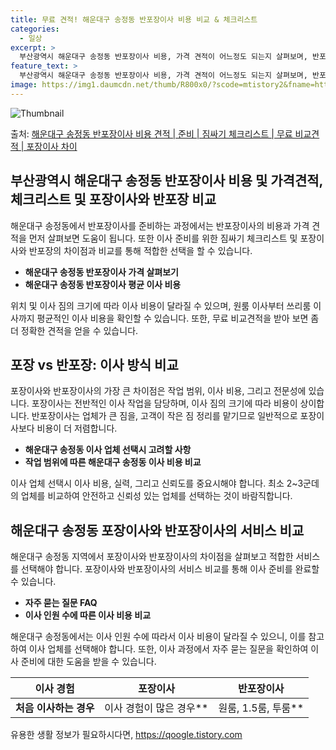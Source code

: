 ```yaml
---
title: 무료 견적! 해운대구 송정동 반포장이사 비용 비교 & 체크리스트
categories:
  - 일상
excerpt: >
  부산광역시 해운대구 송정동 반포장이사 비용, 가격 견적이 어느정도 되는지 살펴보며, 반포장이사를 준비함에 있어 짐싸기 준비 체크리스트가 무엇인지 보겠습니다. 마지막으로 포장이사와 차이점을 통해 무료 비교견적으로 어떤 것이 더 합리적인 선택인지 공유 드립니다.해운대구 송정동 포장이사 견적 샘플 보기 👈 클릭해운대구 송정동 포장이사 가격 살펴보기 👈 클릭해운대구 송정동 반포장이사 평균 이사 비용평수해운대구 송정동 평균 이사 비용원룸 이사9평 이하 (1톤)30만원~투룸/쓰리룸 이사16평 ~ 20평 (2.5톤)80만원~쓰리룸 이사21평 (5톤) ~110만원~우리집 무료 이사견적 받기 👈 클릭포장 vs 반포장: 이사 방식 비교이사 방식에 따른 가장 큰 차이점은 작업 범위, 이사 비용, 그리고 전문성에 있습니..
feature_text: >
  부산광역시 해운대구 송정동 반포장이사 비용, 가격 견적이 어느정도 되는지 살펴보며, 반포장이사를 준비함에 있어 짐싸기 준비 체크리스트가 무엇인지 보겠습니다. 마지막으로 포장이사와 차이점을 통해 무료 비교견적으로 어떤 것이 더 합리적인 선택인지 공유 드립니다.해운대구 송정동 포장이사 견적 샘플 보기 👈 클릭해운대구 송정동 포장이사 가격 살펴보기 👈 클릭해운대구 송정동 반포장이사 평균 이사 비용평수해운대구 송정동 평균 이사 비용원룸 이사9평 이하 (1톤)30만원~투룸/쓰리룸 이사16평 ~ 20평 (2.5톤)80만원~쓰리룸 이사21평 (5톤) ~110만원~우리집 무료 이사견적 받기 👈 클릭포장 vs 반포장: 이사 방식 비교이사 방식에 따른 가장 큰 차이점은 작업 범위, 이사 비용, 그리고 전문성에 있습니..
image: https://img1.daumcdn.net/thumb/R800x0/?scode=mtistory2&fname=https%3A%2F%2Fblog.kakaocdn.net%2Fdn%2FcVm8Jh%2FbtsHcl9HC7h%2FkvOCNqu5meQ4M0DYC37gRK%2Fimg.webp
---
```


![Thumbnail](https://img1.daumcdn.net/thumb/R800x0/?scode=mtistory2&fname=https%3A%2F%2Fblog.kakaocdn.net%2Fdn%2FcVm8Jh%2FbtsHcl9HC7h%2FkvOCNqu5meQ4M0DYC37gRK%2Fimg.webp)

<p>출처: <a href="https://qoogle.tistory.com/9797" rel="dofollow">해운대구 송정동 반포장이사 비용 견적 | 준비 | 짐싸기 체크리스트 | 무료 비교견적 | 포장이사 차이</a> </p>

## 부산광역시 해운대구 송정동 반포장이사 비용 및 가격견적, 체크리스트 및 포장이사와 반포장 비교

해운대구 송정동에서 반포장이사를 준비하는 과정에서는 반포장이사의 비용과 가격 견적을 먼저 살펴보면 도움이 됩니다. 또한 이사 준비를 위한
짐싸기 체크리스트 및 포장이사와 반포장의 차이점과 비교를 통해 적합한 선택을 할 수 있습니다.

  * **해운대구 송정동 반포장이사 가격 살펴보기**
  * **해운대구 송정동 반포장이사 평균 이사 비용**

위치 및 이사 짐의 크기에 따라 이사 비용이 달라질 수 있으며, 원룸 이사부터 쓰리룸 이사까지 평균적인 이사 비용을 확인할 수 있습니다.
또한, 무료 비교견적을 받아 보면 좀 더 정확한 견적을 얻을 수 있습니다.

## 포장 vs 반포장: 이사 방식 비교

포장이사와 반포장이사의 가장 큰 차이점은 작업 범위, 이사 비용, 그리고 전문성에 있습니다. 포장이사는 전반적인 이사 작업을 담당하며, 이사
짐의 크기에 따라 비용이 상이합니다. 반포장이사는 업체가 큰 짐을, 고객이 작은 짐 정리를 맡기므로 일반적으로 포장이사보다 비용이 더
저렴합니다.

  * **해운대구 송정동 이사 업체 선택시 고려할 사항**
  * **작업 범위에 따른 해운대구 송정동 이사 비용 비교**

이사 업체 선택시 이사 비용, 실력, 그리고 신뢰도를 중요시해야 합니다. 최소 2~3군데의 업체를 비교하여 안전하고 신뢰성 있는 업체를
선택하는 것이 바람직합니다.

## 해운대구 송정동 포장이사와 반포장이사의 서비스 비교

해운대구 송정동 지역에서 포장이사와 반포장이사의 차이점을 살펴보고 적합한 서비스를 선택해야 합니다. 포장이사와 반포장이사의 서비스 비교를
통해 이사 준비를 완료할 수 있습니다.

  * **자주 묻는 질문 FAQ**
  * **이사 인원 수에 따른 이사 비용 비교**

해운대구 송정동에서는 이사 인원 수에 따라서 이사 비용이 달라질 수 있으니, 이를 참고하여 이사 업체를 선택해야 합니다. 또한, 이사
과정에서 자주 묻는 질문을 확인하여 이사 준비에 대한 도움을 받을 수 있습니다.

**이사 경험** | **포장이사** | **반포장이사**  
---|---|---  
**처음 이사하는 경우** | 이사 경험이 많은 경우** | 원룸, 1.5룸, 투룸**  
  


 

유용한 생활 정보가 필요하시다면, <a href="https://qoogle.tistory.com" rel="dofollow">https://qoogle.tistory.com</a>


